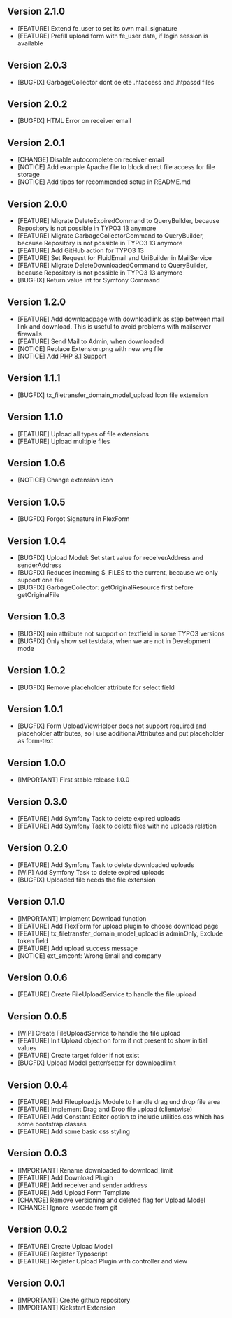 ## Version 2.1.0
- [FEATURE] Extend fe_user to set its own mail_signature
- [FEATURE] Prefill upload form with fe_user data, if login session is available

## Version 2.0.3
- [BUGFIX] GarbageCollector dont delete .htaccess and .htpassd files

## Version 2.0.2
- [BUGFIX] HTML Error on receiver email

## Version 2.0.1
- [CHANGE] Disable autocomplete on receiver email
- [NOTICE] Add example Apache file to block direct file access for file storage
- [NOTICE] Add tipps for recommended setup in README.md

## Version 2.0.0
- [FEATURE] Migrate DeleteExpiredCommand to QueryBuilder, because Repository is not possible in TYPO3 13 anymore
- [FEATURE] Migrate GarbageCollectorCommand to QueryBuilder, because Repository is not possible in TYPO3 13 anymore
- [FEATURE] Add GitHub action for TYPO3 13
- [FEATURE] Set Request for FluidEmail and UriBuilder in MailService
- [FEATURE] Migrate DeleteDownloadedCommand to QueryBuilder, because Repository is not possible in TYPO3 13 anymore
- [BUGFIX] Return value int for Symfony Command

## Version 1.2.0
- [FEATURE] Add downloadpage with downloadlink as step between mail link and download. This is useful to avoid problems with mailserver firewalls
- [FEATURE] Send Mail to Admin, when downloaded
- [NOTICE] Replace Extension.png with new svg file
- [NOTICE] Add PHP 8.1 Support

## Version 1.1.1
- [BUGFIX] tx_filetransfer_domain_model_upload Icon file extension

## Version 1.1.0
- [FEATURE] Upload all types of file extensions
- [FEATURE] Upload multiple files

## Version 1.0.6
- [NOTICE] Change extension icon

## Version 1.0.5
- [BUGFIX] Forgot Signature in FlexForm

## Version 1.0.4
- [BUGFIX] Upload Model: Set start value for receiverAddress and senderAddress
- [BUGFIX] Reduces incoming $_FILES to the current, because we only support one file
- [BUGFIX] GarbageCollector: getOriginalResource first before getOriginalFile

## Version 1.0.3
- [BUGFIX] min attribute not support on textfield in some TYPO3 versions
- [BUGFIX] Only show set testdata, when we are not in Development mode

## Version 1.0.2
- [BUGFIX] Remove placeholder attribute for select field

## Version 1.0.1
- [BUGFIX] Form UploadViewHelper does not support required and placeholder attributes, so I use additionalAttributes and put placeholder as form-text

## Version 1.0.0
- [IMPORTANT] First stable release 1.0.0

## Version 0.3.0
- [FEATURE] Add Symfony Task to delete expired uploads
- [FEATURE] Add Symfony Task to delete files with no uploads relation

## Version 0.2.0
- [FEATURE] Add Symfony Task to delete downloaded uploads
- [WIP] Add Symfony Task to delete expired uploads
- [BUGFIX] Uploaded file needs the file extension

## Version 0.1.0
- [IMPORTANT] Implement Download function
- [FEATURE] Add FlexForm for upload plugin to choose download page
- [FEATURE] tx_filetransfer_domain_model_upload is adminOnly, Exclude token field
- [FEATURE] Add upload success message
- [NOTICE] ext_emconf: Wrong Email and company

## Version 0.0.6
- [FEATURE] Create FileUploadService to handle the file upload

## Version 0.0.5
- [WIP] Create FileUploadService to handle the file upload
- [FEATURE] Init Upload object on form if not present to show initial values
- [FEATURE] Create target folder if not exist
- [BUGFIX] Upload Model getter/setter for downloadlimit

## Version 0.0.4
- [FEATURE] Add Fileupload.js Module to handle drag und drop file area
- [FEATURE] Implement Drag and Drop file upload (clientwise)
- [FEATURE] Add Constant Editor option to include utilities.css which has some bootstrap classes
- [FEATURE] Add some basic css styling

## Version 0.0.3
- [IMPORTANT] Rename downloaded to download_limit
- [FEATURE] Add Download Plugin
- [FEATURE] Add receiver and sender address
- [FEATURE] Add Upload Form Template
- [CHANGE] Remove versioning and deleted flag for Upload Model
- [CHANGE] Ignore .vscode from git

## Version 0.0.2
- [FEATURE] Create Upload Model
- [FEATURE] Register Typoscript
- [FEATURE] Register Upload Plugin with controller and view

## Version 0.0.1
- [IMPORTANT] Create github repository
- [IMPORTANT] Kickstart Extension
